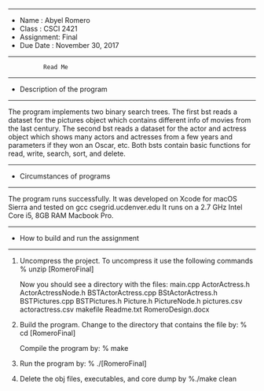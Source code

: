 *******************************************************
*  Name      :	Abyel Romero	           
*  Class     :  CSCI 2421           
*  Assignment:  Final              
*  Due Date  :  November 30, 2017
*******************************************************

		      Read Me


*******************************************************
*  Description of the program
*******************************************************
The program implements two binary search trees. The first bst reads a dataset for the pictures object which contains different info of movies from the last century. The second bst reads a dataset for the actor and actress object which shows many actors and actresses from a few years and parameters if they won an Oscar, etc. Both bsts contain basic functions for read, write, search, sort, and delete. 


*******************************************************
*  Circumstances of programs
*******************************************************
The program runs successfully. 
It was developed on Xcode for macOS Sierra and tested on gcc csegrid.ucdenver.edu
It runs on a  2.7 GHz Intel Core i5, 8GB RAM Macbook Pro.

*******************************************************
*  How to build and run the assignment
******************************************************* 		

1. Uncompress the project. To uncompress it use the following commands 
       % unzip [RomeroFinal]

   Now you should see a directory with the files:
	main.cpp
	ActorActress.h
	ActorActressNode.h
	BSTActorActress.cpp
	BStActorActress.h
	BSTPictures.cpp
	BSTPictures.h
	Picture.h
	PictureNode.h
	pictures.csv
	actoractress.csv
	makefile
	Readme.txt
	RomeroDesign.docx
	
2. Build the program.
    Change to the directory that contains the file by:
    % cd [RomeroFinal] 

    Compile the program by:
    % make

3. Run the program by:
   % ./[RomeroFinal]

4. Delete the obj files, executables, and core dump by
   %./make clean



